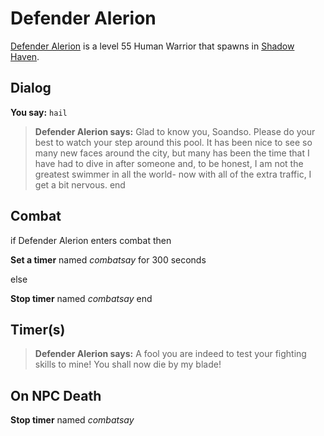 # Defender Alerion



[Defender Alerion](/npc/150007) is a level 55 Human Warrior that spawns in [Shadow Haven](/zone/150).



## Dialog

**You say:** `hail`



>**Defender Alerion says:** Glad to know you, Soandso.  Please do your best to watch your step around this pool.  It has been nice to see so many new faces around the city, but many has been the time that I have had to dive in after someone and, to be honest, I am not the greatest swimmer in all the world- now with all of the extra traffic, I get a bit nervous.
end



## Combat

if Defender Alerion enters combat  then


**Set a timer** named *combatsay* for 300 seconds

else


**Stop timer** named *combatsay*
end



## Timer(s)

>**Defender Alerion says:** A fool you are indeed to test your fighting skills to mine!  You shall now die by my blade!


## On NPC Death

**Stop timer** named *combatsay*